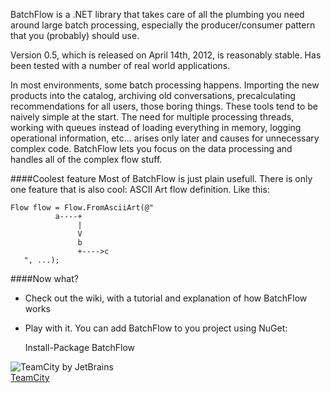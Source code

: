 BatchFlow is a .NET library that takes care of all the plumbing you need around large batch processing, especially the producer/consumer pattern that you (probably) should use.

Version 0.5, which is released on April 14th, 2012, is reasonably stable. Has been tested with a number of real world applications.

In most environments, some batch processing happens. Importing the new products into the catalog, archiving old conversations, precalculating recommendations for all users, those boring things. These tools tend to be naively simple at the start. The need for multiple processing threads, working with queues instead of loading everything in memory, logging operational information, etc... arises only later and causes for unnecessary complex code. BatchFlow lets you focus on the data processing and handles all of the complex flow stuff.

####Coolest feature
Most of BatchFlow is just plain usefull. There is only one feature that is also cool: ASCII Art flow definition. Like this:

    Flow flow = Flow.FromAsciiArt(@"
              a----+
                   |
                   V
                   b
                   +---->c
       ", ...);


####Now what?

- Check out the wiki, with a tutorial and explanation of how BatchFlow works
- Play with it. You can add BatchFlow to you project using NuGet:

    Install-Package BatchFlow
    
![TeamCity by JetBrains](http://www.jetbrains.com/img/banners/Codebetter.png)    
[TeamCity](http://www.jetbrains.com/teamcity)
